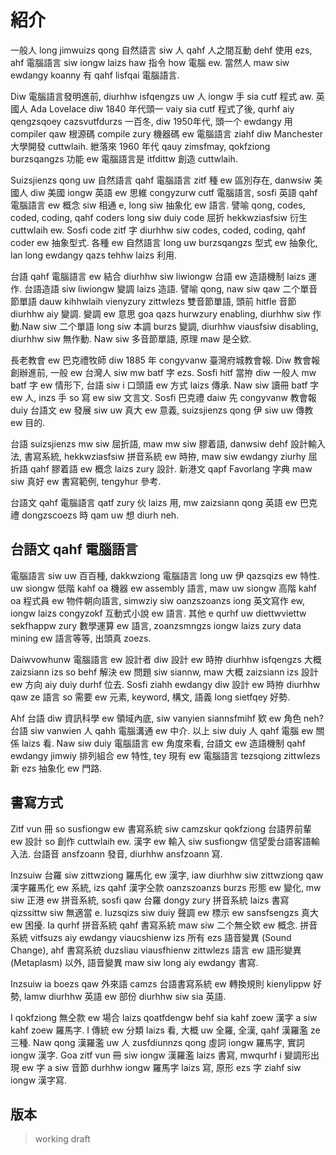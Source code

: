 # 紹介

一般人 long jimwuizs qong 自然語言 siw 人 qahf 人之間互動 dehf 使用 ezs, ahf 電腦語言 siw iongw laizs haw 指令 how 電腦 ew. 當然人 maw siw ewdangy koanny 有 qahf lisfqai 電腦語言.

Diw 電腦語言發明進前, diurhhw isfqengzs uw 人 iongw 手 sia cutf 程式 aw. 英國人 Ada Lovelace diw 1840 年代頭一 vaiy sia cutf 程式了後, qurhf aiy qengzsqoey cazsvutfdurzs 一百冬, diw 1950年代, 頭一个 ewdangy 用 compiler qaw 根源碼 compile zury 機器碼 ew 電腦語言 ziahf diw Manchester 大學開發 cuttwlaih. 紲落來 1960 年代 qauy zimsfmay, qokfziong burzsqangzs 功能 ew 電腦語言是 itfdittw 創造 cuttwlaih.

Suizsjienzs qong uw 自然語言 qahf 電腦語言 zitf 種 ew 區別存在, danwsiw 美國人 diw 美國 iongw 英語 ew 思維 congyzurw cutf 電腦語言, sosfi 英語 qahf 電腦語言 ew 概念 siw 相通 e, long siw 抽象化 ew 語言. 譬喻 qong, codes, coded, coding, qahf coders long siw duiy code 屈折 hekkwziasfsiw 衍生 cuttwlaih ew. Sosfi code zitf 字 diurhhw siw codes, coded, coding, qahf coder ew 抽象型式. 各種 ew 自然語言 long uw burzsqangzs 型式 ew 抽象化, lan long ewdangy qazs tehhw laizs 利用.

台語 qahf 電腦語言 ew 結合 diurhhw siw liwiongw 台語 ew 造語機制 laizs 運作. 台語造語 siw liwiongw 變調 laizs 造語. 譬喻 qong, naw siw qaw 二个單音節單語 dauw kihhwlaih vienyzury zittwlezs 雙音節單語, 頭前 hitfle 音節 diurhhw aiy 變調. 變調 ew 意思 goa qazs hurwzury enabling, diurhhw siw 作動.Naw siw 二个單語 long siw 本調 burzs 變調, diurhhw viausfsiw disabling, diurhhw siw 無作動. Naw siw 多音節單語, 原理 maw 是仝欵.

長老教會 ew 巴克禮牧師 diw 1885 年 congyvanw 臺灣府城教會報. Diw 教會報創辦進前, 一般 ew 台灣人 siw mw batf 字 ezs. Sosfi hitf 當拵 diw 一般人 mw batf 字 ew 情形下, 台語 siw i 口頭語 ew 方式 laizs 傳承. Naw siw 讀冊 batf 字 ew 人, inzs 手 so 寫 ew siw 文言文. Sosfi 巴克禮 daiw 先 congyvanw 教會報 duiy 台語文 ew 發展 siw uw 真大 ew 意義, suizsjienzs qong 伊 siw uw 傳教 ew 目的.

台語 suizsjienzs mw siw 屈折語, maw mw siw 膠着語, danwsiw dehf 設計輸入法, 書寫系統, hekkwziasfsiw 拼音系統 ew 時拵, maw siw ewdangy ziurhy 屈折語 qahf 膠着語 ew 概念 laizs zury 設計. 新港文 qapf Favorlang 字典 maw siw 真好 ew 書寫範例, tengyhur 參考.

台語文 qahf 電腦語言 qatf zury 伙 laizs 用, mw zaizsiann qong 英語 ew 巴克禮 dongzscoezs 時 qam uw 想 diurh neh.

## 台語文 qahf 電腦語言

電腦語言 siw uw 百百種, dakkwziong 電腦語言 long uw 伊 qazsqizs ew 特性. uw siongw 低階 kahf oa 機器 ew assembly 語言, maw uw siongw 高階 kahf oa 程式員 ew 物件朝向語言, simwziy siw oanzszoanzs iong 英文寫作 ew, iongw laizs congyzokf 互動式小說 ew 語言. 其他 e qurhf uw diettwviettw sekfhappw zury 數學運算 ew 語言, zoanzsmngzs iongw laizs zury data mining ew 語言等等, 出頭真 zoezs.

Daiwvowhunw 電腦語言 ew 設計者 diw 設計 ew 時拵 diurhhw isfqengzs 大概 zaizsiann izs so behf 解決 ew 問題 siw siannw, maw 大概 zaizsiann izs 設計 ew 方向 aiy duiy durhf 位去. Sosfi ziahh ewdangy diw 設計 ew 時拵 diurhhw qaw ze 語言 so 需要 ew 元素, keyword, 構文, 語義 long sietfqey 好勢.

Ahf 台語 diw 資訊科學 ew 領域內底, siw vanyien siannsfmihf 欵 ew 角色 neh? 台語 siw vanwien 人 qahh 電腦溝通 ew 中介. 以上 siw duiy 人 qahf 電腦 ew 關係 laizs 看. Naw siw duiy 電腦語言 ew 角度來看, 台語文 ew 造語機制 qahf ewdangy jimwiy 排列組合 ew 特性, tey 現有 ew 電腦語言 tezsqiong zittwlezs 新 ezs 抽象化 ew 門路.

## 書寫方式

Zitf vun 冊 so susfiongw ew 書寫系統 siw camzskur qokfziong 台語界前輩 ew 設計 so 創作 cuttwlaih ew. 漢字 ew 輸入 siw susfiongw 信望愛台語客語輸入法. 台語音 ansfzoann 發音, diurhhw ansfzoann 寫.

Inzsuiw 台羅 siw zittwziong 羅馬化 ew 漢字, iaw diurhhw siw zittwziong qaw 漢字羅馬化 ew 系統, izs qahf 漢字仝款 oanzszoanzs burzs 形態 ew 變化, mw siw 正港 ew 拼音系統, sosfi qaw 台羅 dongy zury 拼音系統 laizs 書寫 qizssittw siw 無適當 e. Iuzsqizs siw duiy 聲調 ew 標示 ew sansfsengzs 真大 ew 困擾. Ia qurhf 拼音系統 qahf 書寫系統 maw siw 二个無仝欵 ew 概念. 拼音系統 vitfsuzs aiy ewdangy viaucshienw izs  所有 ezs 語音變異 (Sound Change), ahf 書寫系統 duzsliau viausfhienw zittwlezs 語言 ew 語形變異 (Metaplasm) 以外, 語音變異 maw siw long aiy ewdangy 書寫.

Inzsuiw ia boezs qaw 外來語 camzs 台語書寫系統 ew 轉換規則 kienylippw 好勢, lamw diurhhw 英語 ew 部份 diurhhw siw sia 英語.

I qokfziong 無仝款 ew 場合 laizs qoatfdengw behf sia kahf zoew 漢字 a siw kahf zoew 羅馬字. I 傳統 ew 分類 laizs 看, 大概 uw 全羅, 全漢, qahf 漢羅濫 ze 三種. Naw qong 漢羅濫 uw 人 zusfdiunnzs qong 虛詞 iongw 羅馬字, 實詞 iongw 漢字. Goa zitf vun 冊 siw iongw 漢羅濫 laizs 書寫, mwqurhf i 變調形出現 ew 字 a siw 音節 durhhw iongw 羅馬字 laizs 寫, 原形 ezs 字 ziahf siw iongw 漢字寫.

## 版本

> working draft

